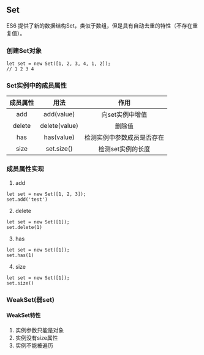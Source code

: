 ## Set

ES6 提供了新的数据结构Set，类似于数组，但是具有自动去重的特性（不存在重复值）。

### 创建Set对象

```
let set = new Set([1, 2, 3, 4, 1, 2]);
// 1 2 3 4
```

### Set实例中的成员属性

|成员属性|用法|作用|
|:--:|:--:|:--:|
|add|add(value)|向set实例中增值|
|delete|delete(value)|删除值|
|has|has(value)|检测实例中参数成员是否存在|
|size|set.size()|检测set实例的长度|

### 成员属性实现

1. add

```
let set = new Set([1, 2, 3]);
set.add('test')
```

2. delete

```
let set = new Set([1]);
set.delete(1)
```

3. has

```
let set = new Set([1]);
set.has(1)
```

4. size

```
let set = new Set([1]);
set.size()
```

### WeakSet(弱set)

#### WeakSet特性

1. 实例参数只能是对象
2. 实例没有size属性
3. 实例不能被遍历

